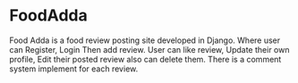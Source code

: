 # FoodAdda
Food Adda is a food review posting site developed in Django. Where user can Register, Login Then add review. User can like review, Update their own profile, Edit their posted review also can delete them. There is a comment system implement for each review.



